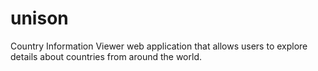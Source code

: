 # unison
Country Information Viewer web application that allows users to explore details about countries from around the world.
